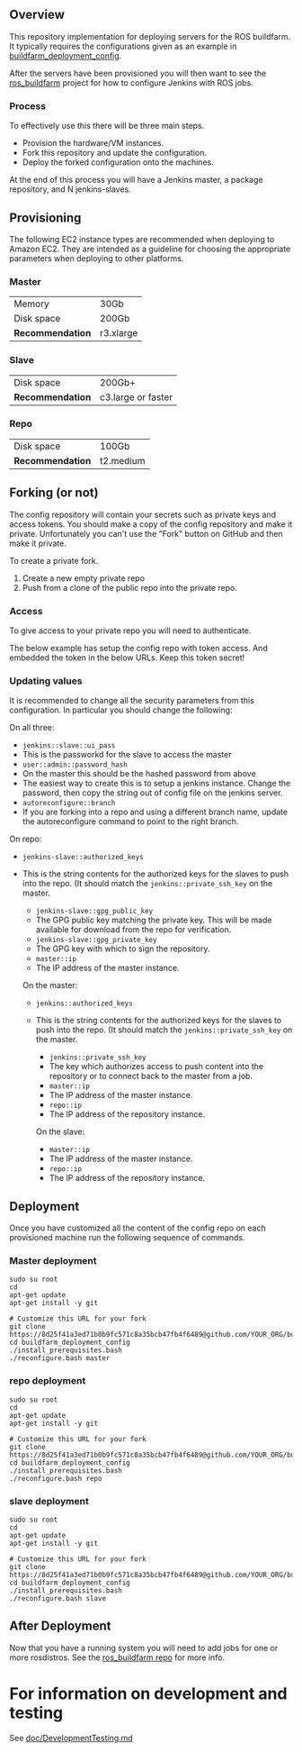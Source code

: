 ## Overview

This repository implementation for deploying servers for the ROS buildfarm.
It typically requires the configurations given as an example in  [buildfarm_deployment_config](https://github.com/ros-infrastructure/buildfarm_deployment_config).

After the servers have been provisioned you will then want to see the [ros_buildfarm](https://github.com/ros-infrastructure/ros_buildfarm) project for how to configure Jenkins with ROS jobs.

### Process

To effectively use this there will be three main steps.
* Provision the hardware/VM instances.
* Fork this repository and update the configuration.
* Deploy the forked configuration onto the machines.

At the end of this process you will have a Jenkins master, a package repository, and N jenkins-slaves.

## Provisioning

The following EC2 instance types are recommended when deploying to Amazon EC2.
They are intended as a guideline for choosing the appropriate parameters when deploying to other platforms.

### Master

<table>
<tr><td>Memory</td><td>30Gb</td></tr>
<tr><td>Disk space</td><td>200Gb</td></tr>
<tr><td><strong>Recommendation</strong></td><td>r3.xlarge</td></tr>
</table>

### Slave

<table>
<tr><td>Disk space</td><td>200Gb+</td></tr>
<tr><td><strong>Recommendation</strong></td><td>c3.large or faster</td></tr>
</table>

### Repo

<table>
<tr><td>Disk space</td><td>100Gb</td></tr>
<tr><td><strong>Recommendation</strong></td><td>t2.medium</td></tr>
</table>

## Forking (or not)

The config repository will contain your secrets such as private keys and access tokens.
You should make a copy of the config repository and make it private.
Unfortunately you can't use the "Fork" button on GitHub and then make it private.

To create a private fork.

1. Create a new empty private repo
1. Push from a clone of the public repo into the private repo.

### Access

To give access to your private repo you will need to authenticate.

The below example has setup the config repo with token access.
And embedded the token in the below URLs.
Keep this token secret!

### Updating values

It is recommended to change all the security parameters from this configuration.
In particular you should change the following:

On all three:
* `jenkins::slave::ui_pass`
* This is the passworkd for the slave to access the master
* `user::admin::password_hash`
* On the master this should be the hashed password from above
* The easiest way to create this is to setup a jenkins instance. Change the password, then copy the string out of config file on the jenkins server.
* `autoreconfigure::branch`
* If you are forking into a repo and using a different branch name, update the autoreconfigure command to point to the right branch.

On repo:
* `jenkins-slave::authorized_keys`
* This is the string contents for the authorized keys for the slaves to push into the repo. (It should match the `jenkins::private_ssh_key` on the master.
  * `jenkins-slave::gpg_public_key`
  * The GPG public key matching the private key. This will be made available for download from the repo for verification.
  * `jenkins-slave::gpg_private_key`
  * The GPG key with which to sign the repository.
  * `master::ip`
  * The IP address of the master instance.

  On the master:
  * `jenkins::authorized_keys`
  * This is the string contents for the authorized keys for the slaves to push into the repo. (It should match the `jenkins::private_ssh_key` on the master.
    * `jenkins::private_ssh_key`
    * The key which authorizes access to push content into the repository or to connect back to the master from a job.
    * `master::ip`
    * The IP address of the master instance.
    * `repo::ip`
    * The IP address of the repository instance.

    On the slave:
    * `master::ip`
    * The IP address of the master instance.
    * `repo::ip`
    * The IP address of the repository instance.


## Deployment

Once you have customized all the content of the config repo on each provisioned machine run the following sequence of commands.

### Master deployment

    sudo su root
    cd
    apt-get update
    apt-get install -y git

    # Customize this URL for your fork
    git clone https://8d25f41a3ed71b0b9fc571c8a35bcb47fb4f6489@github.com/YOUR_ORG/buildfarm_deployment_config.git
    cd buildfarm_deployment_config
    ./install_prerequisites.bash
    ./reconfigure.bash master


### repo deployment

    sudo su root
    cd
    apt-get update
    apt-get install -y git

    # Customize this URL for your fork
    git clone https://8d25f41a3ed71b0b9fc571c8a35bcb47fb4f6489@github.com/YOUR_ORG/buildfarm_deployment_config.git
    cd buildfarm_deployment_config
    ./install_prerequisites.bash
    ./reconfigure.bash repo

### slave deployment

    sudo su root
    cd
    apt-get update
    apt-get install -y git

    # Customize this URL for your fork
    git clone https://8d25f41a3ed71b0b9fc571c8a35bcb47fb4f6489@github.com/YOUR_ORG/buildfarm_deployment_config.git
    cd buildfarm_deployment_config
    ./install_prerequisites.bash
    ./reconfigure.bash slave

## After Deployment

Now that you have a running system you will need to add jobs for one or more rosdistros.
See the [ros_buildfarm repo](https://github.com/ros-infrastructure/ros_buildfarm) for more info.

# For information on development and testing

See [doc/DevelopmentTesting.md](doc/DevelopmentTesting.md)
